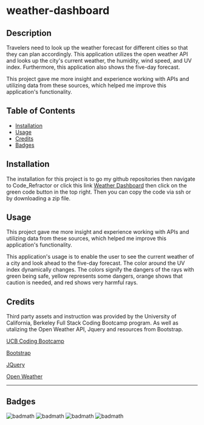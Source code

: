 # weather-dashboard

## Description 

Travelers need to look up the weather forecast for different cities so that they can plan accordingly. This application utilizes the open weather API and looks up the city's current weather, the humidity, wind speed, and UV index.  Furthermore, this application also shows the five-day forecast. 

This project gave me more insight and experience working with APIs and utilizing data from these sources, which helped me improve this application's functionality. 

## Table of Contents 

* [Installation](#installation)
* [Usage](#usage)
* [Credits](#credits)
* [Badges](#badges)


## Installation

The installation for this project is to go my github repositories then navigate to Code_Refractor or click this link [Weather Dashboard](https://github.com/hondahelix/weather-dashboard) then click on the green code button in the top right. Then you can copy the code via ssh or by downloading a zip file.


## Usage 

This project gave me more insight and experience working with APIs and utilizing data from these sources, which helped me improve this application's functionality. 

This application's usage is to enable the user to see the current weather of a city and look ahead to the five-day forecast. The color around the UV index dynamically changes. The colors signify the dangers of the rays with green being safe, yellow represents some dangers, orange shows that caution is needed, and red shows very harmful rays.

## Credits
Third party assets and instruction was provided by the University of California, Berkeley Full Stack Coding Bootcamp program. As well as utalizing the Open Weather API, Jquery and resources from Bootstrap.

[UCB Coding Bootcamp](https://bootcamp.berkeley.edu/coding/)

[Bootstrap](https://getbootstrap.com/)

[JQuery](https://jquery.com)

[Open Weather](https://openweathermap.org/)


---

## Badges

![badmath](https://img.shields.io/github/issues/hondahelix/weather-dashboard)
![badmath](https://img.shields.io/github/forks/hondahelix/weather-dashboard)
![badmath](https://img.shields.io/github/stars/hondahelix/weather-dashboard)
![badmath](https://img.shields.io/github/license/hondahelix/weather-dashboard)
